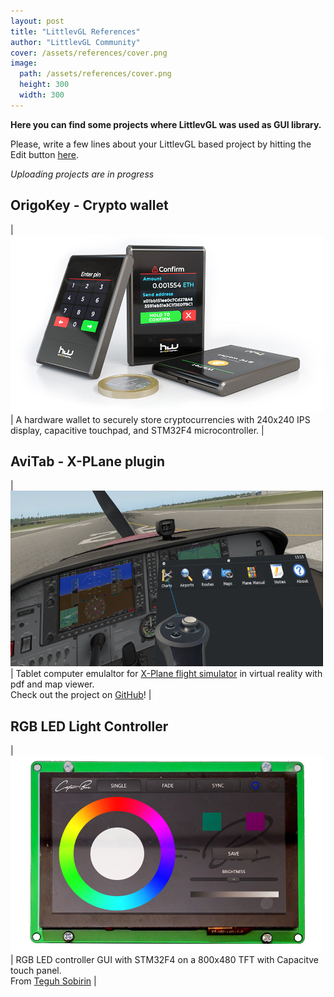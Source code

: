 ```yaml
---
layout: post
title: "LittlevGL References"
author: "LittlevGL Community"
cover: /assets/references/cover.png
image:
  path: /assets/references/cover.png
  height: 300
  width: 300
---
```


<style type="text/css" scoped>
    td { width: 50%; } 
</style>

**Here you can find some projects where LittlevGL was used as GUI library.**

Please, write a few lines about your LittlevGL based project by hitting the Edit button [here](https://github.com/littlevgl/blog/tree/master/_posts).

_Uploading projects are in progress_

## OrigoKey - Crypto wallet

| ![OrigoKey Crypto wallet with LittlevGL](/assets/references/origokey.jpg) | A hardware wallet to securely store cryptocurrencies with 240x240 IPS display, capacitive touchpad, and STM32F4 microcontroller. |


## AviTab - X-PLane plugin

| ![AviTab uses LittlevGL in Virtual Reality](/assets/references/avitab.png) | Tablet computer emulaltor for [X-Plane flight simulator](https://www.x-plane.com/) in virtual reality with pdf and map viewer. <br> Check out the project on [GitHub](https://github.com/fpw/avitab)! |


## RGB LED Light Controller

| ![RGB LED Light Controller GUI](/assets/references/c_light.jpg) | RGB LED controller GUI with STM32F4 on a 800x480 TFT with Capacitve touch panel. <br> From [Teguh Sobirin](http://sobir.in/) |

